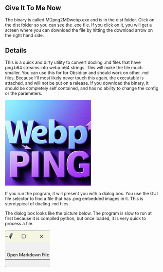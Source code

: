 ## Give It To Me Now

The binary is called MDpng2MDwebp.exe and is in the dist folder.  Click on the dist folder so you can see the .exe file.  If you click on it, you will get a screen where you can download the file by hitting the download arrow on the right hand side.  

## Details
This is a quick and dirty utility to convert docling .md files that have png.b64 streams into webp.b64 strings.  This will make the file much smaller.  You can use this for for Obsidian and should work on other .md files.  Because I'll most likely never touch this again, the executable is attached, and will not be put on a release.  If you download the binary, it should be completely self contained, and has no ability to change the config or the parameters.

![ProgramIcon](./README_display/icon.jpg)


If you run the program, it will present you with a dialog box.  You use the GUI file selector to find a file that has .png embedded images in it.  This is sterotypical of docling .md files.

The dialog box looks like the picture below.  The program is slow to run at first because it is compiled python, but once loaded, it is very quick to process a file.


![ProgramIcon](./README_display/Dialog.jpg)



